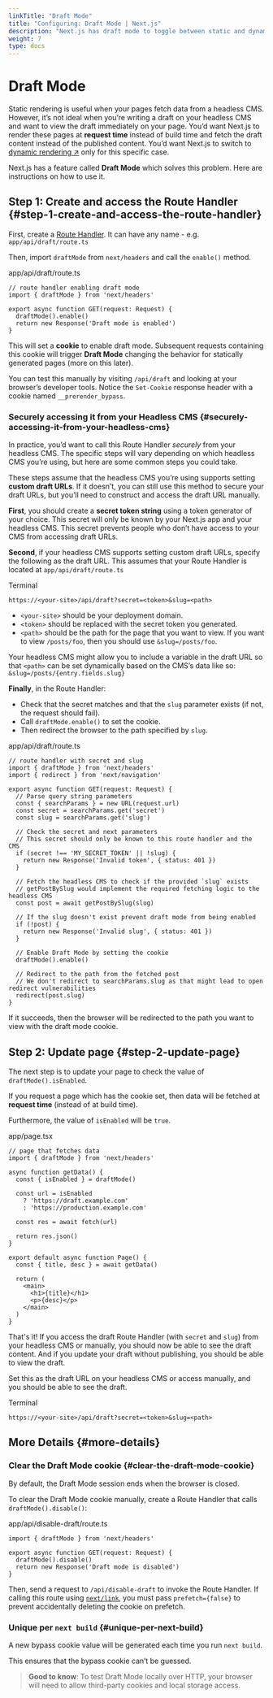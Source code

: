 ```yaml
---
linkTitle: "Draft Mode"
title: "Configuring: Draft Mode | Next.js"
description: "Next.js has draft mode to toggle between static and dynamic pages. You can learn how it works with App Router here."
weight: 7
type: docs
---
```


# Draft Mode

Static rendering is useful when your pages fetch data from a headless CMS. However, it’s not ideal when you’re writing a draft on your headless CMS and want to view the draft immediately on your page. You’d want Next.js to render these pages at **request time** instead of build time and fetch the draft content instead of the published content. You’d want Next.js to switch to [dynamic rendering ↗](https://nextjs.org/docs/app/building-your-application/rendering/server-components.html#dynamic-rendering) only for this specific case.

Next.js has a feature called **Draft Mode** which solves this problem. Here are instructions on how to use it.

## Step 1: Create and access the Route Handler {#step-1-create-and-access-the-route-handler}

First, create a [Route Handler](/nextjs/13.5/using-app-router/building-your-application/routing/route-handlers). It can have any name - e.g. `app/api/draft/route.ts`

Then, import `draftMode` from `next/headers` and call the `enable()` method.


app/api/draft/route.ts
```
// route handler enabling draft mode
import { draftMode } from 'next/headers'
 
export async function GET(request: Request) {
  draftMode().enable()
  return new Response('Draft mode is enabled')
}
```

This will set a **cookie** to enable draft mode. Subsequent requests containing this cookie will trigger **Draft Mode** changing the behavior for statically generated pages (more on this later).

You can test this manually by visiting `/api/draft` and looking at your browser’s developer tools. Notice the `Set-Cookie` response header with a cookie named `__prerender_bypass`.

### Securely accessing it from your Headless CMS {#securely-accessing-it-from-your-headless-cms}

In practice, you’d want to call this Route Handler *securely* from your headless CMS. The specific steps will vary depending on which headless CMS you’re using, but here are some common steps you could take.

These steps assume that the headless CMS you’re using supports setting **custom draft URLs**. If it doesn’t, you can still use this method to secure your draft URLs, but you’ll need to construct and access the draft URL manually.

**First**, you should create a **secret token string** using a token generator of your choice. This secret will only be known by your Next.js app and your headless CMS. This secret prevents people who don’t have access to your CMS from accessing draft URLs.

**Second**, if your headless CMS supports setting custom draft URLs, specify the following as the draft URL. This assumes that your Route Handler is located at `app/api/draft/route.ts`


Terminal
```
https://<your-site>/api/draft?secret=<token>&slug=<path>
```

- `<your-site>` should be your deployment domain.
- `<token>` should be replaced with the secret token you generated.
- `<path>` should be the path for the page that you want to view. If you want to view `/posts/foo`, then you should use `&slug=/posts/foo`.

Your headless CMS might allow you to include a variable in the draft URL so that `<path>` can be set dynamically based on the CMS’s data like so: `&slug=/posts/{entry.fields.slug}`

**Finally**, in the Route Handler:

- Check that the secret matches and that the `slug` parameter exists (if not, the request should fail).
- Call `draftMode.enable()` to set the cookie.
- Then redirect the browser to the path specified by `slug`.


app/api/draft/route.ts
```
// route handler with secret and slug
import { draftMode } from 'next/headers'
import { redirect } from 'next/navigation'
 
export async function GET(request: Request) {
  // Parse query string parameters
  const { searchParams } = new URL(request.url)
  const secret = searchParams.get('secret')
  const slug = searchParams.get('slug')
 
  // Check the secret and next parameters
  // This secret should only be known to this route handler and the CMS
  if (secret !== 'MY_SECRET_TOKEN' || !slug) {
    return new Response('Invalid token', { status: 401 })
  }
 
  // Fetch the headless CMS to check if the provided `slug` exists
  // getPostBySlug would implement the required fetching logic to the headless CMS
  const post = await getPostBySlug(slug)
 
  // If the slug doesn't exist prevent draft mode from being enabled
  if (!post) {
    return new Response('Invalid slug', { status: 401 })
  }
 
  // Enable Draft Mode by setting the cookie
  draftMode().enable()
 
  // Redirect to the path from the fetched post
  // We don't redirect to searchParams.slug as that might lead to open redirect vulnerabilities
  redirect(post.slug)
}
```

If it succeeds, then the browser will be redirected to the path you want to view with the draft mode cookie.

## Step 2: Update page {#step-2-update-page}

The next step is to update your page to check the value of `draftMode().isEnabled`.

If you request a page which has the cookie set, then data will be fetched at **request time** (instead of at build time).

Furthermore, the value of `isEnabled` will be `true`.


app/page.tsx
```
// page that fetches data
import { draftMode } from 'next/headers'
 
async function getData() {
  const { isEnabled } = draftMode()
 
  const url = isEnabled
    ? 'https://draft.example.com'
    : 'https://production.example.com'
 
  const res = await fetch(url)
 
  return res.json()
}
 
export default async function Page() {
  const { title, desc } = await getData()
 
  return (
    <main>
      <h1>{title}</h1>
      <p>{desc}</p>
    </main>
  )
}
```

That's it! If you access the draft Route Handler (with `secret` and `slug`) from your headless CMS or manually, you should now be able to see the draft content. And if you update your draft without publishing, you should be able to view the draft.

Set this as the draft URL on your headless CMS or access manually, and you should be able to see the draft.


Terminal
```
https://<your-site>/api/draft?secret=<token>&slug=<path>
```

## More Details {#more-details}

### Clear the Draft Mode cookie {#clear-the-draft-mode-cookie}

By default, the Draft Mode session ends when the browser is closed.

To clear the Draft Mode cookie manually, create a Route Handler that calls `draftMode().disable()`:


app/api/disable-draft/route.ts
```
import { draftMode } from 'next/headers'
 
export async function GET(request: Request) {
  draftMode().disable()
  return new Response('Draft mode is disabled')
}
```

Then, send a request to `/api/disable-draft` to invoke the Route Handler. If calling this route using [`next/link`](/nextjs/13.5/using-app-router/api-reference/components/link), you must pass `prefetch={false}` to prevent accidentally deleting the cookie on prefetch.

### Unique per `next build` {#unique-per-next-build}

A new bypass cookie value will be generated each time you run `next build`.

This ensures that the bypass cookie can’t be guessed.

> **Good to know**: To test Draft Mode locally over HTTP, your browser will need to allow third-party cookies and local storage access.
> 
